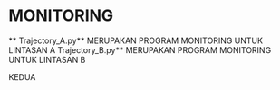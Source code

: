 # MONITORING
**
Trajectory_A.py** MERUPAKAN PROGRAM MONITORING UNTUK LINTASAN A
Trajectory_B.py** MERUPAKAN PROGRAM MONITORING UNTUK LINTASAN B

KEDUA 

